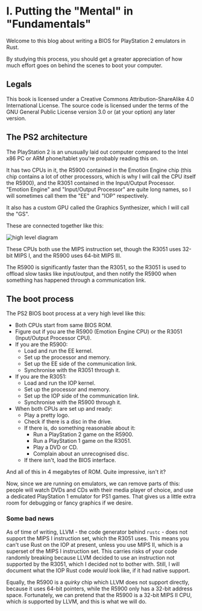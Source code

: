 # I. Putting the "Mental" in "Fundamentals"

Welcome to this blog about writing a BIOS for PlayStation 2 emulators in Rust.

By studying this process, you should get a greater appreciation of how much effort goes on behind
the scenes to boot your computer.

## Legals

This book is licensed under a Creative Commons Attribution-ShareAlike 4.0 International License.
The source code is licensed under the terms of the GNU General Public License version 3.0 or (at
your option) any later version.

## The PS2 architecture

The PlayStation 2 is an unusually laid out computer compared to the Intel x86 PC or ARM
phone/tablet you're probably reading this on.

It has two CPUs in it, the R5900 contained in the Emotion Engine chip (this chip contains a lot
of other processors, which is why I will call the CPU itself the R5900), and the R3051 contained
in the Input/Output Processor. "Emotion Engine" and "Input/Output Processor" are quite long names,
so I will sometimes call them the "EE" and "IOP" respectively.

It also has a custom GPU called the Graphics Synthesizer, which I will call the "GS".

These are connected together like this:

![high level diagram](/ps2-bios-book/svg/1_fundamentals_1.svg)

These CPUs both use the MIPS instruction set, though the R3051 uses 32-bit MIPS I, and the R5900
uses 64-bit MIPS III.

The R5900 is significantly faster than the R3051, so the R3051 is used to offload slow tasks
like input/output, and then notify the R5900 when something has happened through a communication
link.

## The boot process

The PS2 BIOS boot process at a very high level like this:

- Both CPUs start from same BIOS ROM.
- Figure out if you are the R5900 (Emotion Engine CPU) or the R3051 (Input/Output Processor CPU).
- If you are the R5900:
  - Load and run the EE kernel.
  - Set up the processor and memory.
  - Set up the EE side of the communication link.
  - Synchronise with the R3051 through it.
- If you are the R3051:
  - Load and run the IOP kernel.
  - Set up the processor and memory.
  - Set up the IOP side of the communication link.
  - Synchronise with the R5900 through it.
- When both CPUs are set up and ready:
  - Play a pretty logo.
  - Check if there is a disc in the drive.
  - If there is, do something reasonable about it:
    - Run a PlayStation 2 game on the R5900.
    - Run a PlayStation 1 game on the R3051.
    - Play a DVD or CD.
    - Complain about an unrecognised disc.
  - If there isn't, load the BIOS interface.

And all of this in 4 megabytes of ROM. Quite impressive, isn't it?

Now, since we are running on emulators, we can remove parts of this: people will watch DVDs
and CDs with their media player of choice, and use a dedicated PlayStation 1 emulator for PS1
games. That gives us a little extra room for debugging or fancy graphics if we desire.

### Some bad news

As of time of writing, LLVM - the code generator behind `rustc` - does not support the MIPS I
instruction set, which the R3051 uses. This means you can't use Rust on the IOP at present,
unless you use MIPS II, which is a superset of the MIPS I instruction set. This carries risks of
your code randomly breaking because LLVM decided to use an instruction not supported by the R3051,
which I decided not to bother with. Still, I will document what the IOP Rust code *would* look
like, if it had native support.

Equally, the R5900 is a *quirky* chip which LLVM does not support directly, because it uses 64-bit
pointers, while the R5900 only has a 32-bit address space. Fortunately, we can pretend that the
R5900 is a 32-bit MIPS II CPU, which *is* supported by LLVM, and this is what we will do.
